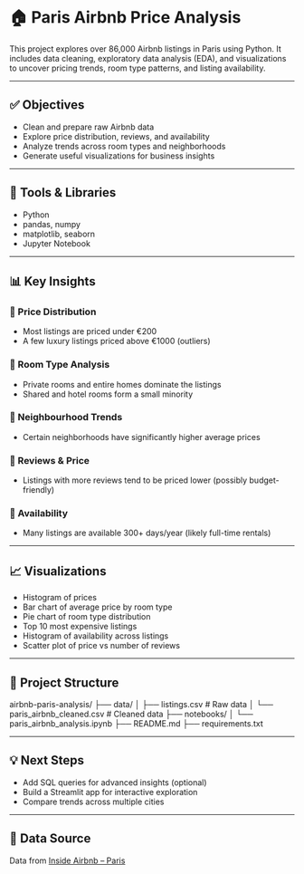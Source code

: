 # 🏠 Paris Airbnb Price Analysis

This project explores over 86,000 Airbnb listings in Paris using Python. It includes data cleaning, exploratory data analysis (EDA), and visualizations to uncover pricing trends, room type patterns, and listing availability.

---

## ✅ Objectives

- Clean and prepare raw Airbnb data
- Explore price distribution, reviews, and availability
- Analyze trends across room types and neighborhoods
- Generate useful visualizations for business insights

---

## 🧰 Tools & Libraries

- Python
- pandas, numpy
- matplotlib, seaborn
- Jupyter Notebook

---

## 📊 Key Insights

### 🔹 Price Distribution
- Most listings are priced under €200
- A few luxury listings priced above €1000 (outliers)

### 🔹 Room Type Analysis
- Private rooms and entire homes dominate the listings
- Shared and hotel rooms form a small minority

### 🔹 Neighbourhood Trends
- Certain neighborhoods have significantly higher average prices

### 🔹 Reviews & Price
- Listings with more reviews tend to be priced lower (possibly budget-friendly)

### 🔹 Availability
- Many listings are available 300+ days/year (likely full-time rentals)

---

## 📈 Visualizations

- Histogram of prices
- Bar chart of average price by room type
- Pie chart of room type distribution
- Top 10 most expensive listings
- Histogram of availability across listings
- Scatter plot of price vs number of reviews

---

## 📁 Project Structure

airbnb-paris-analysis/
├── data/
│   ├── listings.csv                # Raw data
│   └── paris_airbnb_cleaned.csv    # Cleaned data
├── notebooks/
│   └── paris_airbnb_analysis.ipynb
├── README.md
├── requirements.txt



---

## 💡 Next Steps

- Add SQL queries for advanced insights (optional)
- Build a Streamlit app for interactive exploration
- Compare trends across multiple cities

---

## 📎 Data Source

Data from [Inside Airbnb – Paris](http://insideairbnb.com/get-the-data.html)
